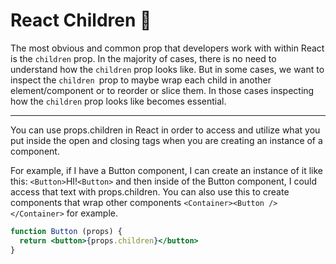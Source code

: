 # React Children 👻

The most obvious and common prop that developers work with within React is the <code>children</code> prop. In the majority of cases, there is no need to understand how the <code>children</code> prop looks like. But in some cases, we want to inspect the <code>children </code>prop to maybe wrap each child in another element/component or to reorder or slice them. In those cases inspecting how the <code>children</code> prop looks like becomes essential.

<hr>

You can use props.children in React in order to access and utilize what you put inside the open and closing tags when you are creating an instance of a component.

For example, if I have a Button component, I can create an instance of it like this: ```<Button>```HI!```<Button>``` and then inside of the Button component, I could access that text with props.children. You can also use this to create components that wrap other components ```<Container><Button /></Container>``` for example.


```jsx
function Button (props) {
  return <button>{props.children}</button>
}
```